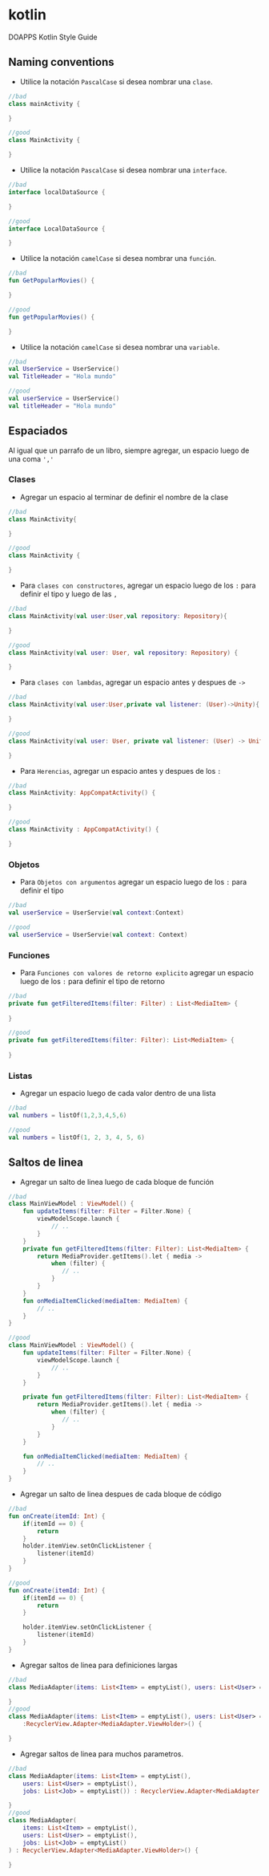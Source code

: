 # kotlin
DOAPPS Kotlin Style Guide

## Naming conventions
* Utilice la notación `PascalCase` si desea nombrar una `clase`.
```kt
//bad
class mainActivity {

}

//good
class MainActivity {

}
```
* Utilice la notación `PascalCase` si desea nombrar una `interface`.
```kt
//bad
interface localDataSource {

}

//good
interface LocalDataSource {

}
```
* Utilice la notación `camelCase` si desea nombrar una `función`.
```kt
//bad
fun GetPopularMovies() {

}

//good
fun getPopularMovies() {

}
```
* Utilice la notación `camelCase` si desea nombrar una `variable`.
```kt
//bad
val UserService = UserService()
val TitleHeader = "Hola mundo"

//good
val userService = UserService()
val titleHeader = "Hola mundo"

```

## Espaciados
Al igual que un parrafo de un libro, siempre agregar, un espacio luego de una coma `','`  

### Clases

* Agregar un espacio al terminar de definir el nombre de la clase
```kt
//bad
class MainActivity{

}

//good
class MainActivity {

}
```
* Para `clases con constructores`, agregar un espacio luego de los `:` para definir el tipo y luego de las `,`
```kt
//bad
class MainActivity(val user:User,val repository: Repository){

}

//good
class MainActivity(val user: User, val repository: Repository) {

}
```
* Para `clases con lambdas`, agregar un espacio antes y despues de `->`
```kt
//bad
class MainActivity(val user:User,private val listener: (User)->Unity){

}

//good
class MainActivity(val user: User, private val listener: (User) -> Unity) {

}
```
* Para `Herencias`, agregar un espacio antes y despues de los `:`
```kt
//bad
class MainActivity: AppCompatActivity() {

}

//good
class MainActivity : AppCompatActivity() {

}
```

### Objetos
* Para `Objetos con argumentos` agregar un espacio luego de los `:` para definir el tipo 
```kt
//bad
val userService = UserServie(val context:Context)

//good
val userService = UserServie(val context: Context)

```

### Funciones
* Para `Funciones con valores de retorno explicito` agregar un espacio luego de los `:` para definir el tipo de retorno
```kt
//bad
private fun getFilteredItems(filter: Filter) : List<MediaItem> {
    
}

//good
private fun getFilteredItems(filter: Filter): List<MediaItem> {
    
}

```
### Listas

* Agregar un espacio luego de cada valor dentro de una lista
```kt
//bad
val numbers = listOf(1,2,3,4,5,6)

//good
val numbers = listOf(1, 2, 3, 4, 5, 6)
```
## Saltos de linea
* Agregar un salto de linea luego de cada bloque de función
```kt
//bad
class MainViewModel : ViewModel() {
    fun updateItems(filter: Filter = Filter.None) {
        viewModelScope.launch {
            // ..
        }
    }
    private fun getFilteredItems(filter: Filter): List<MediaItem> {
        return MediaProvider.getItems().let { media ->
            when (filter) {
               // ..
            }
        }
    }
    fun onMediaItemClicked(mediaItem: MediaItem) {
        // ..
    }
}

//good
class MainViewModel : ViewModel() {
    fun updateItems(filter: Filter = Filter.None) {
        viewModelScope.launch {
            // ..
        }
    }

    private fun getFilteredItems(filter: Filter): List<MediaItem> {
        return MediaProvider.getItems().let { media ->
            when (filter) {
               // ..
            }
        }
    }

    fun onMediaItemClicked(mediaItem: MediaItem) {
        // ..
    }
}

```
* Agregar un salto de linea despues de cada bloque de código
```kt
//bad
fun onCreate(itemId: Int) {
    if(itemId == 0) {
        return
    }
    holder.itemView.setOnClickListener {
        listener(itemId)
    }
}

//good
fun onCreate(itemId: Int) {
    if(itemId == 0) {
        return
    }

    holder.itemView.setOnClickListener {
        listener(itemId)
    }
}
```
* Agregar saltos de linea para definiciones largas
```kt
//bad
class MediaAdapter(items: List<Item> = emptyList(), users: List<User> = emptyList()) : RecyclerView.Adapter<MediaAdapter.ViewHolder>() {

}
//good
class MediaAdapter(items: List<Item> = emptyList(), users: List<User> = emptyList()) 
    :RecyclerView.Adapter<MediaAdapter.ViewHolder>() {

}
```
* Agregar saltos de linea para muchos parametros.
```kt
//bad
class MediaAdapter(items: List<Item> = emptyList(),
    users: List<User> = emptyList(),
    jobs: List<Job> = emptyList()) : RecyclerView.Adapter<MediaAdapter.ViewHolder>() {

}
//good
class MediaAdapter(
    items: List<Item> = emptyList(),
    users: List<User> = emptyList(),
    jobs: List<Job> = emptyList()
) : RecyclerView.Adapter<MediaAdapter.ViewHolder>() {

}
```

